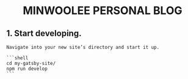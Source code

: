 <h1 align="center">
  MINWOOLEE PERSONAL BLOG
</h1>

## 1.  **Start developing.**

    Navigate into your new site’s directory and start it up.

    ```shell
    cd my-gatsby-site/
    npm run develop
    ```
